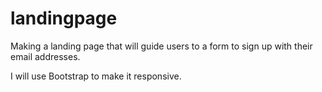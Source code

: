# landingpage

Making a landing page that will guide users to a form to sign up with their email addresses.

I will use Bootstrap to make it responsive.